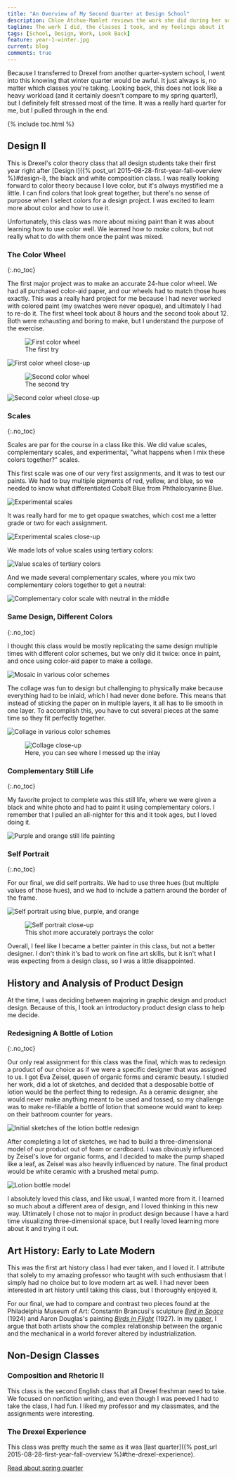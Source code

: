```yaml
---
title: "An Overview of My Second Quarter at Design School"
description: Chloe Atchue-Mamlet reviews the work she did during her second quarter of design school at Drexel University
tagline: The work I did, the classes I took, and my feelings about it
tags: [School, Design, Work, Look Back]
feature: year-1-winter.jpg
current: blog
comments: true
---
```


Because I transferred to Drexel from another quarter-system school, I went into this knowing that winter quarter would be awful. It just always is, no matter which classes you're taking. Looking back, this does not look like a heavy workload (and it certainly doesn't compare to my spring quarter!), but I definitely felt stressed most of the time. It was a really hard quarter for me, but I pulled through in the end.

{% include toc.html %}

## Design II

This is Drexel's color theory class that all design students take their first year right after [Design I]({% post_url 2015-08-28-first-year-fall-overview %}#design-i), the black and white composition class. I was really looking forward to color theory because I love color, but it's always mystified me a little. I can find colors that look great together, but there's no sense of purpose when I select colors for a design project. I was excited to learn more about color and how to use it.

Unfortunately, this class was more about mixing paint than it was about learning how to use color well. We learned how to *make* colors, but not really what to do with them once the paint was mixed.

### The Color Wheel
{:.no_toc}

The first major project was to make an accurate 24-hue color wheel. We had all purchased color-aid paper, and our wheels had to match those hues exactly. This was a really hard project for me because I had never worked with colored paint (my swatches were never opaque), and ultimately I had to re-do it. The first wheel took about 8 hours and the second took about 12. Both were exhausting and boring to make, but I understand the purpose of the exercise.

<figure>
  <img src="/img/design-2/wheel-1.jpg" alt="First color wheel">
  <figcaption>The first try</figcaption>
</figure>

<img src="/img/design-2/wheel-1-close.jpg" alt="First color wheel close-up">

<figure>
  <img src="/img/design-2/wheel-2.jpg" alt="Second color wheel">
  <figcaption>The second try</figcaption>
</figure>

<img src="/img/design-2/wheel-2-close.jpg" alt="Second color wheel close-up">

### Scales
{:.no_toc}

Scales are par for the course in a class like this. We did value scales, complementary scales, and experimental, "what happens when I mix these colors together?" scales.

This first scale was one of our very first assignments, and it was to test our paints. We had to buy multiple pigments of red, yellow, and blue, so we needed to know what differentiated Cobalt Blue from Phthalocyanine Blue.

<img src="/img/design-2/scale-3.jpg" alt="Experimental scales">

It was really hard for me to get opaque swatches, which cost me a letter grade or two for each assignment.

<img src="/img/design-2/scale-5.jpg" alt="Experimental scales close-up">

We made lots of value scales using tertiary colors:

<img src="/img/design-2/scale-4.jpg" alt="Value scales of tertiary colors">

And we made several complementary scales, where you mix two complementary colors together to get a neutral:

<img src="/img/design-2/scale-1.jpg" alt="Complementary color scale with neutral in the middle">

### Same Design, Different Colors
{:.no_toc}

I thought this class would be mostly replicating the same design multiple times with different color schemes, but we only did it twice: once in paint, and once using color-aid paper to make a collage.

<img src="/img/design-2/mosaic.jpg" alt="Mosaic in various color schemes">

The collage was fun to design but challenging to physically make because everything had to be inlaid, which I had never done before. This means that instead of sticking the paper on in multiple layers, it all has to lie smooth in one layer. To accomplish this, you have to cut several pieces at the same time so they fit perfectly together.

<img src="/img/design-2/collage.jpg" alt="Collage in various color schemes">

<figure>
  <img src="/img/design-2/collage-close.jpg" alt="Collage close-up">
  <figcaption>Here, you can see where I messed up the inlay</figcaption>
</figure>

### Complementary Still Life
{:.no_toc}

My favorite project to complete was this still life, where we were given a black and white photo and had to paint it using complementary colors. I remember that I pulled an all-nighter for this and it took ages, but I loved doing it.

<img src="/img/design-2/still-life.jpg" alt="Purple and orange still life painting">

### Self Portrait
{:.no_toc}

For our final, we did self portraits. We had to use three hues (but multiple values of those hues), and we had to include a pattern around the border of the frame.

<img src="/img/design-2/portrait.jpg" alt="Self portrait using blue, purple, and orange">

<figure>
  <img src="/img/design-2/portrait-close.jpg" alt="Self portrait close-up">
  <figcaption>This shot more accurately portrays the color</figcaption>
</figure>

Overall, I feel like I became a better painter in this class, but not a better designer. I don't think it's bad to work on fine art skills, but it isn't what I was expecting from a design class, so I was a little disappointed.

## History and Analysis of Product Design

At the time, I was deciding between majoring in graphic design and product design. Because of this, I took an introductory product design class to help me decide.

### Redesigning A Bottle of Lotion
{:.no_toc}

Our only real assignment for this class was the final, which was to redesign a product of our choice as if we were a specific designer that was assigned to us. I got Eva Zeisel, queen of organic forms and ceramic beauty. I studied her work, did a lot of sketches, and decided that a desposable bottle of lotion would be the perfect thing to redesign. As a ceramic designer, she would never make anything meant to be used and tossed, so my challenge was to make re-fillable a bottle of lotion that someone would want to keep on their bathroom counter for years.

<img src="/img/product-design/1.jpg" alt="Initial sketches of the lotion bottle redesign">

<img src="/img/product-design/2.jpg" alt="">

<img src="/img/product-design/3.jpg" alt="">

<img src="/img/product-design/4.jpg" alt="">

<img src="/img/product-design/5.jpg" alt="">

<img src="/img/product-design/6.jpg" alt="">

After completing a lot of sketches, we had to build a three-dimensional model of our product out of foam or cardboard. I was obviously influenced by Zeisel's love for organic forms, and I decided to make the pump shaped like a leaf, as Zeisel was also heavily influenced by nature. The final product would be white ceramic with a brushed metal pump.

<img src="/img/product-design/model.jpg" alt="Lotion bottle model">

<img src="/img/product-design/model-2.jpg" alt="">

I absolutely loved this class, and like usual, I wanted more from it. I learned so much about a different area of design, and I loved thinking in this new way. Ultimately I chose not to major in product design because I have a hard time visualizing three-dimensional space, but I really loved learning more about it and trying it out.

## Art History: Early to Late Modern

This was the first art history class I had ever taken, and I loved it. I attribute that solely to my amazing professor who taught with such enthusiasm that I simply had no choice but to love modern art as well. I had never been interested in art history until taking this class, but I thoroughly enjoyed it.

For our final, we had to compare and contrast two pieces found at the Philadelphia Museum of Art: Constantin Brancusi's sculpture [*Bird in Space*](http://www.philamuseum.org/collections/permanent/51057.html) (1924) and Aaron Douglas's painting [*Birds in Flight*](http://www.philamuseum.org/collections/permanent/305565.html?mulR=242991129%7C209) (1927). In my [paper](https://docs.google.com/document/d/1SUTePzg0iEyiN79IG9UXDYxBrBGV5Z7RXWuXB3s5kNk/edit?usp=sharing), I argue that both artists show the complex relationship between the organic and the mechanical in a world forever altered by industrialization.

## Non-Design Classes

### Composition and Rhetoric II

This class is the second English class that all Drexel freshman need to take. We focused on nonfiction writing, and even though I was peeved I had to take the class, I had fun. I liked my professor and my classmates, and the assignments were interesting.

### The Drexel Experience

This class was pretty much the same as it was [last quarter]({% post_url 2015-08-28-first-year-fall-overview %}#the-drexel-experience).

<a class="button" href="{% post_url 2015-09-10-first-year-spring-overview %}">Read about spring quarter</a>
